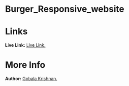 ﻿# Burger_Responsive_website
# Links
<b>Live Link:</b> <a href="" target="_blank">Live Link.</a>

# More Info
<b>Author:</b> <a href="https://gkrizz.github.io/1-Portfolio/" target="_blank">Gobala Krishnan.</a>
